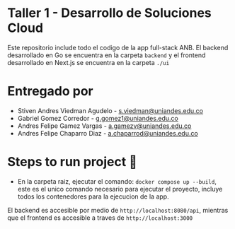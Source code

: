# Taller 1 - Desarrollo de Soluciones Cloud
Este repositorio include todo el codigo de la app full-stack ANB. El backend desarrollado en Go se encuentra en la carpeta `backend` y el frontend desarrollado en Next.js se encuentra en la carpeta `./ui`

# Entregado por 

- Stiven Andres Viedman Agudelo - s.viedman@uniandes.edu.co
- Gabriel Gomez Corredor - g.gomez1@uniandes.edu.co
- Andres Felipe Gamez Vargas - a.gamezv@uniandes.edu.co
- Andres Felipe Chaparro Diaz - a.chaparrod@uniandes.edu.co

# Steps to run project 🚀
- En la carpeta raiz, ejecutar el comando: `docker compose up --build`, este es el unico comando necesario para ejecutar el proyecto, incluye todos los contenedores para la ejecucion de la app.

El backend es accesible por medio de `http://localhost:8080/api`, mientras que el frontend es accesible a traves de ``http://localhost:3000``
